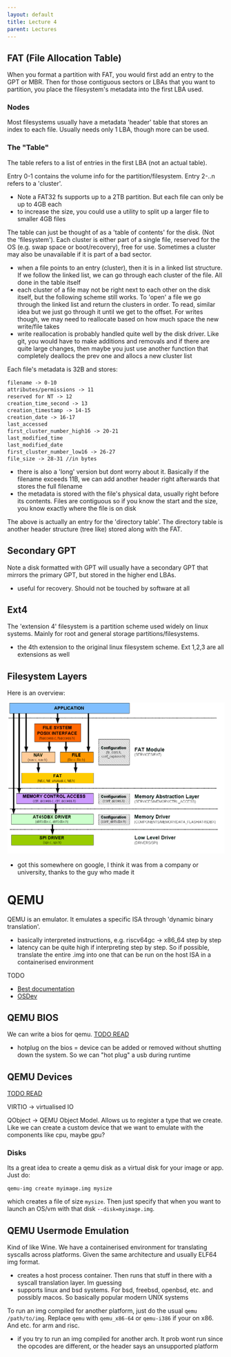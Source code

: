 ```yaml
---
layout: default
title: Lecture 4
parent: Lectures
---
```


## FAT (File Allocation Table)

When you format a partition with FAT, you would first add an entry to the GPT or MBR. Then for those contiguous sectors or LBAs that you want to partition, you place the filesystem's metadata into the first LBA used.

### Nodes

Most filesystems usually have a metadata 'header' table that stores an index to each file. Usually needs only 1 LBA, though more can be used.

### The "Table"

The table refers to a list of entries in the first LBA (not an actual table).

Entry 0-1 contains the volume info for the partition/filesystem. Entry 2-..n refers to a 'cluster'.

- Note a FAT32 fs supports up to a 2TB partition. But each file can only be up to 4GB each
- to increase the size, you could use a utility to split up a larger file to smaller 4GB files

The table can just be thought of as a 'table of contents' for the disk. (Not the 'filesystem'). Each cluster is either part of a single file, reserved for the OS (e.g. swap space or boot/recovery), free for use. Sometimes a cluster may also be unavailable if it is part of a bad sector.

- when a file points to an entry (cluster), then it is in a linked list structure. If we follow the linked list, we can go through each cluster of the file. All done in the table itself
- each cluster of a file may not be right next to each other on the disk itself, but the following scheme still works. To 'open' a file we go through the linked list and return the clusters in order. To read, similar idea but we just go through it until we get to the offset. For writes though, we may need to reallocate based on how much space the new write/file takes
- write reallocation is probably handled quite well by the disk driver. Like git, you would have to make additions and removals and if there are quite large changes, then maybe you just use another function that completely deallocs the prev one and allocs a new cluster list

Each file's metadata is 32B and stores:

```
filename -> 0-10
attributes/permissions -> 11
reserved for NT -> 12
creation_time_second -> 13
creation_timestamp -> 14-15
creation_date -> 16-17
last_accessed
first_cluster_number_high16 -> 20-21
last_modified_time
last_modified_date
first_cluster_number_low16 -> 26-27
file_size -> 28-31 //in bytes
```

- there is also a 'long' version but dont worry about it. Basically if the filename exceeds 11B, we can add another header right afterwards that stores the full filename
- the metadata is stored with the file's physical data, usually right before its contents. Files are contiguous so if you know the start and the size, you know exactly where the file is on disk

The above is actually an entry for the 'directory table'. The directory table is another header structure (tree like) stored along with the FAT.

## Secondary GPT

Note a disk formatted with GPT will usually have a secondary GPT that mirrors the primary GPT, but stored in the higher end LBAs.

- useful for recovery. Should not be touched by software at all

## Ext4

The 'extension 4' filesystem is a partition scheme used widely on linux systems. Mainly for root and general storage partitions/filesystems.

- the 4th extension to the original linux filesystem scheme. Ext 1,2,3 are all extensions as well

## Filesystem Layers

Here is an overview:

![](/assets/img/FS_Layers.gif)

- got this somewhere on google, I think it was from a company or university, thanks to the guy who made it

# QEMU

QEMU is an emulator. It emulates a specific ISA through 'dynamic binary translation'.

- basically interpreted instructions, e.g. riscv64gc -> x86_64 step by step
- latency can be quite high if interpreting step by step. So if possible, translate the entire .img into one that can be run on the host ISA in a containerised environment

TODO

- [Best documentation](https://wiki.qemu.org/Documentation)
- [OSDev](https://wiki.osdev.org/QEMU)

## QEMU BIOS

We can write a bios for qemu.
[TODO READ](https://www.qemu.org/docs/master/specs/acpi_hw_reduced_hotplug.html)

- hotplug on the bios = device can be added or removed without shutting down the system. So we can "hot plug" a usb during runtime

## QEMU Devices

[TODO READ](https://qemu.readthedocs.io/en/latest/system/device-emulation.html)

VIRTIO -> virtualised IO

QObject -> QEMU Object Model. Allows us to register a type that we create. Like we can create a custom device that we want to emulate with the components like cpu, maybe gpu?

### Disks

Its a great idea to create a qemu disk as a virtual disk for your image or app. Just do:

```
qemu-img create myimage.img mysize
```

which creates a file of size `mysize`. Then just specify that when you want to launch an OS/vm with that disk `--disk=myimage.img`.


## QEMU Usermode Emulation

Kind of like Wine. We have a containerised environment for translating syscalls across platforms. Given the same architecture and usually ELF64 img format.

- creates a host process container. Then runs that stuff in there with a syscall translation layer. Im guessing
- supports linux and bsd systems. For bsd, freebsd, openbsd, etc. and possibly macos. So basically popular modern UNIX systems

To run an img compiled for another platform, just do the usual `qemu /path/to/img`. Replace `qemu` with `qemu_x86-64` or `qemu-i386` if your on x86. And etc. for arm and risc.

- if you try to run an img compiled for another arch. It prob wont run since the opcodes are different, or the header says an unsupported platform

